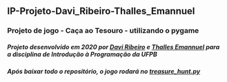 ## IP-Projeto-Davi_Ribeiro-Thalles_Emannuel
 ### Projeto de jogo - **Caça ao Tesouro**  - utilizando o pygame
 ##### Projeto desenvolvido em 2020 por [Davi Ribeiro](https://github.com/davirpp) e [Thalles Emannuel](https://github.com/emann-u-el) para a disciplina de Introdução à Programação da UFPB 

 ##### Após baixar todo o repositório, o jogo rodará no [treasure_hunt.py](https://github.com/davirpp/IP-Projeto-Davi_Ribeiro-Thalles_Emannuel/blob/main/treasure_hunt.py)
